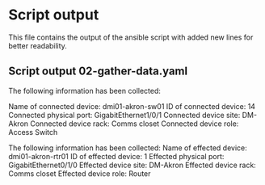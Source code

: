 # Script output

This file contains the output of the ansible script with added new lines for better readability.

## Script output 02-gather-data.yaml

The following information has been collected: 

Name of connected device: dmi01-akron-sw01 
ID of connected device: 14 
Connected physical port: GigabitEthernet1/0/1 
Connected device site: DM-Akron 
Connected device rack: Comms closet 
Connected device role: Access Switch


The following information has been collected:
Name of effected device: dmi01-akron-rtr01
ID of effected device: 1
Effected physical port: GigabitEthernet0/1/0
Effected device site: DM-Akron
Effected device rack: Comms closet
Effected device role: Router